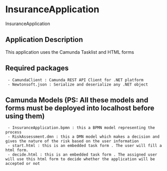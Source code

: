 # InsuranceApplication
InsuranceApplication

## Application Description
This application uses the Camunda Tasklist and HTML forms
## Required packages
     - CamundaClient : Camunda REST API Client for .NET platform
     - Newtonsoft.json : Serialize and deserialize any .NET object 
## Camunda Models (PS: All these models and forms must be deployed into localhost before using them)
     - InsuranceApplication.bpmn : this a BPMN model representing the process
     - RiskAssessment.dmn : this a DMN model which makes a decision and gives the nature of the risk based on the user information
     - start.html : this is an embedded task form . The user will fill a html form.
     - decide.html : this is an embedded task form . The assigned user will use this html form to decide whether the application will be accepted or not

